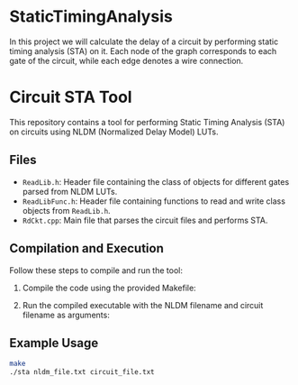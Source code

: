 # StaticTimingAnalysis
In this project we will calculate the delay of a circuit by performing static timing analysis (STA) on it. Each node of the graph corresponds to each gate of the circuit, while each edge denotes a wire connection.

# Circuit STA Tool

This repository contains a tool for performing Static Timing Analysis (STA) on circuits using NLDM (Normalized Delay Model) LUTs.

## Files

- `ReadLib.h`: Header file containing the class of objects for different gates parsed from NLDM LUTs.
- `ReadLibFunc.h`: Header file containing functions to read and write class objects from `ReadLib.h`.
- `RdCkt.cpp`: Main file that parses the circuit files and performs STA.

## Compilation and Execution

Follow these steps to compile and run the tool:

1. Compile the code using the provided Makefile:

2. Run the compiled executable with the NLDM filename and circuit filename as arguments:



## Example Usage

```bash
make
./sta nldm_file.txt circuit_file.txt




